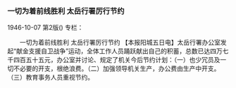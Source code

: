 ### 一切为着前线胜利  太岳行署厉行节约

1946-10-07
第2版()
专栏：

　　一切为着前线胜利
    太岳行署厉行节约
    【本报阳城五日电】太岳行署办公室发起“献金支援自卫战争”运动，全体工作人员踊跃献出自己的积蓄，总数已达四万七千四百五十五元，办公室并讨论、规定了机关今后节约计划：（一）也少冗员及一切不必要的开支，根绝浪费。（二）加强领导机关生产，办公费由生产中开支。（三）教育事务人员重视节约。
